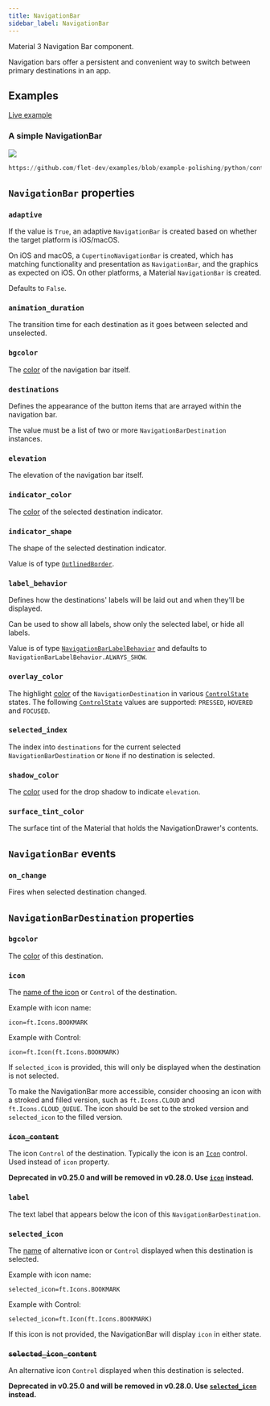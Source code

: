 ```yaml
---
title: NavigationBar
sidebar_label: NavigationBar
---
```


Material 3 Navigation Bar component.

Navigation bars offer a persistent and convenient way to switch between primary destinations in an app.

## Examples

[Live example](https://flet-controls-gallery.fly.dev/navigation/navigationbar)

### A simple NavigationBar

<img src="/img/docs/controls/navigation-bar/navigation-bar-sample.gif" className="screenshot-40"/>

```python reference
https://github.com/flet-dev/examples/blob/example-polishing/python/controls/navigation/navigation-bar/navigation-bar-sample.py
```

## `NavigationBar` properties

### `adaptive`

If the value is `True`, an adaptive `NavigationBar` is created based on whether the target platform is iOS/macOS.

On iOS and macOS, a `CupertinoNavigationBar` is created, which has matching functionality and presentation as `NavigationBar`, and the graphics as expected on iOS. On other platforms, a Material `NavigationBar` is created.

Defaults to `False`.

### `animation_duration`

The transition time for each destination as it goes between selected and unselected.

### `bgcolor`

The [color](/docs/reference/colors) of the navigation bar itself.

### `destinations`

Defines the appearance of the button items that are arrayed within the navigation bar.

The value must be a list of two or more `NavigationBarDestination` instances.

### `elevation`

The elevation of the navigation bar itself.

### `indicator_color`

The [color](/docs/reference/colors) of the selected destination indicator.

### `indicator_shape`

The shape of the selected destination indicator.

Value is of type [`OutlinedBorder`](/docs/reference/types/outlinedborder).

### `label_behavior`

Defines how the destinations' labels will be laid out and when they'll be displayed.

Can be used to show all labels, show only the selected label, or hide all labels.

Value is of type [`NavigationBarLabelBehavior`](/docs/reference/types/navigationbarlabelbehavior) and defaults
to `NavigationBarLabelBehavior.ALWAYS_SHOW`.

### `overlay_color`

The highlight [color](/docs/reference/colors) of the `NavigationDestination` in various [`ControlState`](/docs/reference/types/controlstate) states.
The following [`ControlState`](/docs/reference/types/controlstate) values are supported: `PRESSED`, `HOVERED` and `FOCUSED`.

### `selected_index`

The index into `destinations` for the current selected `NavigationBarDestination` or `None` if no destination is selected.

### `shadow_color`

The [color](/docs/reference/colors) used for the drop shadow to indicate `elevation`.

### `surface_tint_color`

The surface tint of the Material that holds the NavigationDrawer's contents.

## `NavigationBar` events

### `on_change`

Fires when selected destination changed.

## `NavigationBarDestination` properties

### `bgcolor`

The [color](/docs/reference/colors) of this destination.

### `icon`

The [name of the icon](/docs/reference/icons) or `Control` of the destination. 

Example with icon name:
```
icon=ft.Icons.BOOKMARK
```
Example with Control:
```
icon=ft.Icon(ft.Icons.BOOKMARK)
```

If `selected_icon` is provided, this will only be displayed when the destination is not selected.

To make the NavigationBar more accessible, consider choosing an icon with a stroked and filled version, such as `ft.Icons.CLOUD` and `ft.Icons.CLOUD_QUEUE`. The icon should be set to the stroked version and `selected_icon` to the filled version.

### ~~`icon_content`~~

The icon `Control` of the destination. Typically the icon is an [`Icon`](/docs/controls/icon) control. Used instead of `icon` property.

**Deprecated in v0.25.0 and will be removed in v0.28.0. Use [`icon`](#icon)
instead.**

### `label`

The text label that appears below the icon of this `NavigationBarDestination`.

### `selected_icon`

The [name](/docs/reference/icons) of alternative icon or `Control` displayed when this destination is selected. 

Example with icon name:
```
selected_icon=ft.Icons.BOOKMARK
```
Example with Control:
```
selected_icon=ft.Icon(ft.Icons.BOOKMARK)
```

If this icon is not provided, the NavigationBar will display `icon` in either state.

### ~~`selected_icon_content`~~

An alternative icon `Control` displayed when this destination is selected.

**Deprecated in v0.25.0 and will be removed in v0.28.0. Use [`selected_icon`](#selected_icon)
instead.**